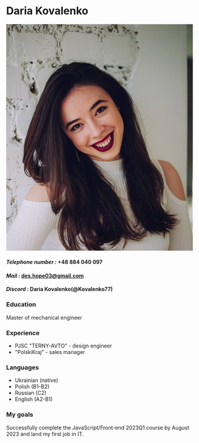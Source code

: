 # Daria Kovalenko
![Https My photo](photo_2023-03-02_20-40-37.jpg)
#### _Telephone number :_ +48 884 040 097
#### _Mail :_ des.hope03@gmail.com
#### _Discord :_ Daria Kovalenko(@Kovalenko77)
### **Education**
Master of mechanical engineer
### **Experience**
* PJSC "TERNY-AVTO" - design engineer
* "PolskiKraj" - sales manager
### **Languages**
- Ukrainian (native)
- Polish (B1-B2)
- Russian (C2)
- English (A2-B1)
### **My goals**

Successfully complete the JavaScript/Front-end 2023Q1 course by August 2023 and land my first job in IT.
